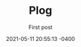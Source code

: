 ---
layout: post
title: "Plog"
subtitle: "First post"
date: 2021-05-11 20:55:13 -0400
background: "/img/posts/01.jpg"
tags: hello 
---